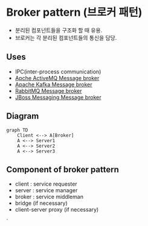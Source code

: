 # Broker pattern (브로커 패턴)

- 분리된 컴포넌트들을 구조화 할 때 유용. 
- 브로커는 각 분리된 컴포넌트들의 통신을 담당. 

## Uses
- IPC(inter-process communication)
- [Apche ActiveMQ Message broker](https://en.wikipedia.org/wiki/Apache_ActiveMQ)  
- [Apache Kafka Message broker](https://en.wikipedia.org/wiki/Apache_Kafka)  
- [RabbitMQ Message broker](https://en.wikipedia.org/wiki/RabbitMQ)  
- [JBoss Messaging Message broker](https://en.wikipedia.org/wiki/JBoss_Messaging)  

## Diagram
```mermaid
graph TD
    Client <--> A[Broker]
    A <--> Server1
    A <--> Server2
    A <--> Server3
```

## Component of broker pattern
- client : service requester
- server : service manager
- broker : service middleman
- bridge (if necessary)
- client-server proxy (if necessary)

`